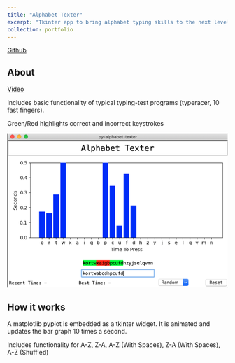 ```yaml
---
title: "Alphabet Texter"
excerpt: "Tkinter app to bring alphabet typing skills to the next level. <br/><img src='/images/portfolio-6/splash.png'>"
collection: portfolio
---
```


[Github](https://github.com/joseph-x-li/py-alphabet-texter)

## About

[Video](https://www.youtube.com/watch?v=8CjnURi6ZwM)

Includes basic functionality of typical typing-test programs (typeracer, 10 fast fingers). 

Green/Red highlights correct and incorrect keystrokes

<img src="/images/portfolio-6/wrong.png" width="700"/>

## How it works
    
A matplotlib pyplot is embedded as a tkinter widget. It is animated and updates the bar graph 10 times a second. 

Includes functionality for A-Z, Z-A, A-Z (With Spaces), Z-A (With Spaces), A-Z (Shuffled)

